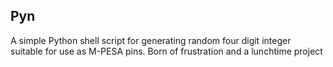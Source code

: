 Pyn
---
A simple Python shell script for generating random four digit integer suitable for use as M-PESA pins.
Born of frustration and a lunchtime project

